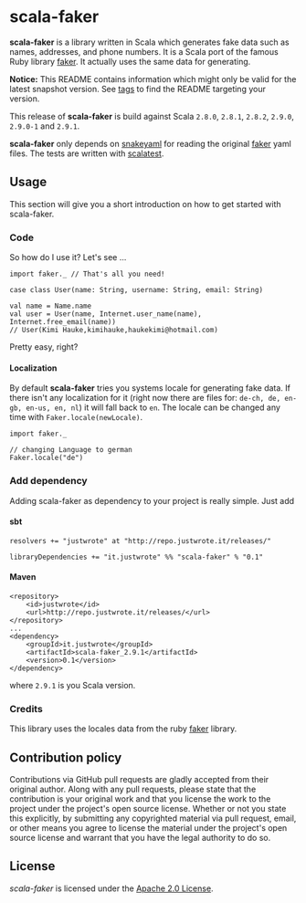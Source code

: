 # scala-faker

**scala-faker** is a library written in Scala which generates fake data such
as names, addresses, and phone numbers. It is a Scala port of the famous Ruby
library [faker]. It actually uses the same data for generating.

**Notice:** This README contains information which might only be valid for the
latest snapshot version. See [tags] to find the README targeting your version.

This release of **scala-faker** is build against Scala `2.8.0`, `2.8.1`, `2.8.2`,
`2.9.0`, `2.9.0-1` and `2.9.1`.

**scala-faker** only depends on [snakeyaml] for reading the original [faker]
yaml files. The tests are written with [scalatest].

## Usage

This section will give you a short introduction on how to get started with
scala-faker.

### Code

So how do I use it? Let's see ...

    import faker._ // That's all you need!

    case class User(name: String, username: String, email: String)

    val name = Name.name
    val user = User(name, Internet.user_name(name), Internet.free_email(name))
    // User(Kimi Hauke,kimihauke,haukekimi@hotmail.com)

Pretty easy, right?

#### Localization

By default **scala-faker** tries you systems locale for generating fake data. If there
isn't any localization for it (right now there are files for: `de-ch, de, en-gb, en-us,
en, nl`) it will fall back to `en`. The locale can be changed any time with
`Faker.locale(newLocale)`.

    import faker._

    // changing Language to german
    Faker.locale("de")

### Add dependency

Adding scala-faker as dependency to your project is really simple. Just add

#### sbt

    resolvers += "justwrote" at "http://repo.justwrote.it/releases/"

    libraryDependencies += "it.justwrote" %% "scala-faker" % "0.1"

#### Maven

    <repository>
        <id>justwrote</id>
        <url>http://repo.justwrote.it/releases/</url>
    </repository>
    ...
    <dependency>
        <groupId>it.justwrote</groupId>
        <artifactId>scala-faker_2.9.1</artifactId>
        <version>0.1</version>
    </dependency>

where `2.9.1` is you Scala version.

### Credits

This library uses the locales data from the ruby [faker] library.

## Contribution policy

Contributions via GitHub pull requests are gladly accepted from their original author.
Along with any pull requests, please state that the contribution is your original work
and that you license the work to the project under the project's open source license.
Whether or not you state this explicitly, by submitting any copyrighted material via pull
request, email, or other means you agree to license the material under the project's open
source license and warrant that you have the legal authority to do so.

## License

_scala-faker_ is licensed under the [Apache 2.0 License].

[faker]:https://github.com/stympy/faker
[tags]:https://github.com/justwrote/scala-faker/tags
[snakeyaml]:http://www.snakeyaml.org
[scalatest]:http://scalatest.org
[Apache 2.0 License]: http://www.apache.org/licenses/LICENSE-2.0
